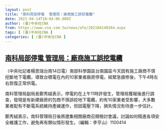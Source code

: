 ```yaml
---
layout: post
title: "南科局部停電  管理局：廠商施工誤挖電纜"
date: 2021-04-14T10:04:06.000Z
author: (臺)中央社CNA
from: https://www.cna.com.tw/news/afe/202104140264.aspx
tags: [ (臺)中央社CNA ]
categories: [ (臺)中央社CNA ]
---
```

<!--1618394646000-->
[南科局部停電  管理局：廠商施工誤挖電纜](https://www.cna.com.tw/news/afe/202104140264.aspx)
------

<div>
<div></div><div class="paragraph"><p>（中央社記者楊思瑞台南14日電）南部科學園區台南園區今天因有施工廠商不慎挖斷地下電纜，導致台積電在內的10家業者廠房停電，經緊急搶修後，下午4時左右恢復正常供電。</p><p>南科管理局副局長鄭秀絨表示，停電約在上午11時許發生，管理局獲報後進行調查，發現是有新建廠房的包商不慎誤挖地下電纜，約有10家業者受影響，大多數業者配有不斷電系統維持產線運作，但因電壓下降，損失情況有待進一步估計。</p><p>鄭秀絨表示，南科管理局日後將邀集相關廠商召開檢討會議，討論如何精進各項安全維護工作，避免再有類似情形發生。（編輯：李亨山）1100414</p></div>
</div>
